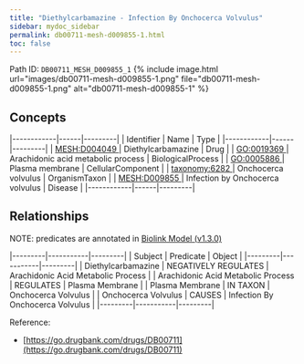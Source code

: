 ```yaml
---
title: "Diethylcarbamazine - Infection By Onchocerca Volvulus"
sidebar: mydoc_sidebar
permalink: db00711-mesh-d009855-1.html
toc: false 
---
```



Path ID: `DB00711_MESH_D009855_1`
{% include image.html url="images/db00711-mesh-d009855-1.png" file="db00711-mesh-d009855-1.png" alt="db00711-mesh-d009855-1" %}

## Concepts

|------------|------|---------|
| Identifier | Name | Type    |
|------------|------|---------|
| <a href="https://identifiers.org/MESH:D004049">MESH:D004049 </a> | Diethylcarbamazine | Drug |
| <a href="https://identifiers.org/GO:0019369">GO:0019369 </a> | Arachidonic acid metabolic process | BiologicalProcess |
| <a href="https://identifiers.org/GO:0005886">GO:0005886 </a> | Plasma membrane | CellularComponent |
| <a href="https://identifiers.org/taxonomy:6282">taxonomy:6282 </a> | Onchocerca volvulus | OrganismTaxon |
| <a href="https://identifiers.org/MESH:D009855">MESH:D009855 </a> | Infection by Onchocerca volvulus | Disease |
|------------|------|---------|

## Relationships


NOTE: predicates are annotated in <a href="https://github.com/biolink/biolink-model/releases/tag/v1.3.0">Biolink Model (v1.3.0)</a>

|---------|-----------|---------|
| Subject | Predicate | Object  |
|---------|-----------|---------|
| Diethylcarbamazine | NEGATIVELY REGULATES | Arachidonic Acid Metabolic Process |
| Arachidonic Acid Metabolic Process | REGULATES | Plasma Membrane |
| Plasma Membrane | IN TAXON | Onchocerca Volvulus |
| Onchocerca Volvulus | CAUSES | Infection By Onchocerca Volvulus |
|---------|-----------|---------|

Reference: 
  - [https://go.drugbank.com/drugs/DB00711](https://go.drugbank.com/drugs/DB00711)

